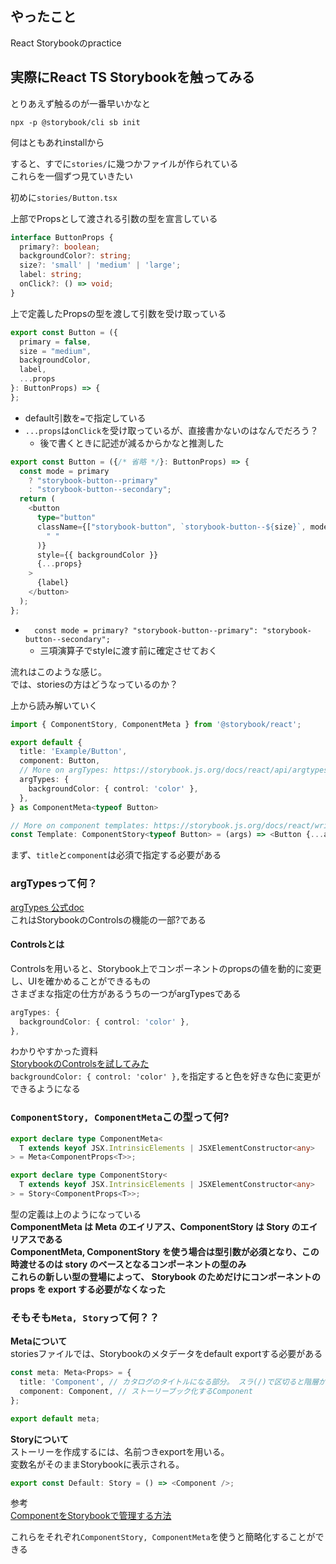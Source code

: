 ## やったこと
React Storybookのpractice  

## 実際にReact TS Storybookを触ってみる
とりあえず触るのが一番早いかなと  

```shell
npx -p @storybook/cli sb init
```

何はともあれinstallから  

すると、すでに`stories/`に幾つかファイルが作られている  
これらを一個ずつ見ていきたい  

初めに`stories/Button.tsx`

上部でPropsとして渡される引数の型を宣言している  
```ts
interface ButtonProps {
  primary?: boolean;
  backgroundColor?: string;
  size?: 'small' | 'medium' | 'large';
  label: string;
  onClick?: () => void;
}
```

上で定義したPropsの型を渡して引数を受け取っている
```ts
export const Button = ({
  primary = false,
  size = "medium",
  backgroundColor,
  label,
  ...props
}: ButtonProps) => {
};
```
- default引数を`=`で指定している
- `...props`は`onClick`を受け取っているが、直接書かないのはなんでだろう？
  - 後で書くときに記述が減るからかなと推測した

```ts
export const Button = ({/* 省略 */}: ButtonProps) => {
  const mode = primary
    ? "storybook-button--primary"
    : "storybook-button--secondary";
  return (
    <button
      type="button"
      className={["storybook-button", `storybook-button--${size}`, mode].join(
        " "
      )}
      style={{ backgroundColor }}
      {...props}
    >
      {label}
    </button>
  );
};
```
- `  const mode = primary? "storybook-button--primary": "storybook-button--secondary";`
  - 三項演算子でstyleに渡す前に確定させておく

流れはこのような感じ。  
では、storiesの方はどうなっているのか？  

上から読み解いていく  
```ts
import { ComponentStory, ComponentMeta } from '@storybook/react';

export default {
  title: 'Example/Button',
  component: Button,
  // More on argTypes: https://storybook.js.org/docs/react/api/argtypes
  argTypes: {
    backgroundColor: { control: 'color' },
  },
} as ComponentMeta<typeof Button>

// More on component templates: https://storybook.js.org/docs/react/writing-stories/introduction#using-args
const Template: ComponentStory<typeof Button> = (args) => <Button {...args} />;
```
まず、`title`と`component`は必須で指定する必要がある  
### argTypesって何？
[argTypes 公式doc](https://storybook.js.org/docs/react/api/argtypes)  
これはStorybookのControlsの機能の一部?である  
#### Controlsとは
Controlsを用いると、Storybook上でコンポーネントのpropsの値を動的に変更し、UIを確かめることができるもの  
さまざまな指定の仕方があるうちの一つがargTypesである 

```ts
argTypes: {
  backgroundColor: { control: 'color' },
},
```
わかりやすかった資料  
[StorybookのControlsを試してみた](https://blog.web.nifty.com/engineer/3540)  
`backgroundColor: { control: 'color' },`を指定すると色を好きな色に変更ができるようになる  

### `ComponentStory, ComponentMeta`この型って何?
```ts
export declare type ComponentMeta<
  T extends keyof JSX.IntrinsicElements | JSXElementConstructor<any>
> = Meta<ComponentProps<T>>;

export declare type ComponentStory<
  T extends keyof JSX.IntrinsicElements | JSXElementConstructor<any>
> = Story<ComponentProps<T>>;
```
型の定義は上のようになっている  
**ComponentMeta は Meta のエイリアス、ComponentStory は Story のエイリアスである**  
**ComponentMeta, ComponentStory を使う場合は型引数が必須となり、この時渡せるのは story のベースとなるコンポーネントの型のみ**  
**これらの新しい型の登場によって、 Storybook のためだけにコンポーネントの props を export する必要がなくなった**  

### そもそも`Meta, Story`って何？？
**Metaについて**  
storiesファイルでは、Storybookのメタデータをdefault exportする必要がある  
```ts
const meta: Meta<Props> = {
  title: 'Component', // カタログのタイトルになる部分。 スラ(/)で区切ると階層ができる。
  component: Component, // ストーリーブック化するComponent
};

export default meta;
```
**Storyについて**  
ストーリーを作成するには、名前つきexportを用いる。  
変数名がそのままStorybookに表示される。
```ts
export const Default: Story = () => <Component />;
```
参考  
[ComponentをStorybookで管理する方法](https://qiita.com/cheez921/items/0a843aa1dcf897ff025a)  

これらをそれぞれ`ComponentStory, ComponentMeta`を使うと簡略化することができる  

